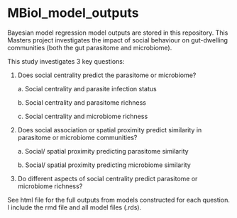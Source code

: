 # MBiol_model_outputs
Bayesian model regression model outputs are stored in this repository. This Masters project investigates the impact of social behaviour on gut-dwelling communities (both the gut parasitome and microbiome).

This study investigates 3 key questions: 

1. Does social centrality predict the parasitome or microbiome?

      a. Social centrality and parasite infection status

      b. Social centrality and parasitome richness

      c. Social centrality and microbiome richness


2. Does social association or spatial proximity predict similarity in parasitome or microbiome communities?

      a. Social/ spatial proximity predicting parasitome similarity

      b. Social/ spatial proximity predicting microbiome similarity

3. Do different aspects of social centrality predict parasitome or microbiome richness?

See html file for the full outputs from models constructed for each question. I include the rmd file and all model files (.rds). 
